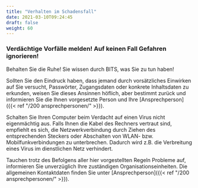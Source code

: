 ```yaml
---
title: "Verhalten im Schadensfall"
date: 2021-03-10T09:24:45
draft: false
weight: 60
---
```

### Verdächtige Vorfälle melden! Auf keinen Fall Gefahren ignorieren!

Behalten Sie die Ruhe! Sie wissen durch BITS, was Sie zu tun haben!

Sollten Sie den Eindruck haben, dass jemand durch vorsätzliches Einwirken auf Sie versucht, Passwörter, Zugangsdaten oder konkrete Inhaltsdaten zu erkunden, weisen Sie dieses Ansinnen höflich, aber bestimmt zurück und informieren Sie die Ihnen vorgesetzte Person und Ihre [Ansprechperson]({{< ref "/200 ansprechpersonen/" >}}).

Schalten Sie Ihren Computer beim Verdacht auf einen Virus nicht eigenmächtig aus. Falls Ihnen die Kabel des Rechners vertraut sind, empfiehlt es sich, die Netzwerkverbindung durch Ziehen des entsprechenden Steckers oder Abschalten von WLAN- bzw. Mobilfunkverbindungen zu unterbrechen. Dadurch wird z.B. die Verbreitung eines Virus im dienstlichen Netz verhindert.

Tauchen trotz des Befolgens aller hier vorgestellten Regeln Probleme auf, informieren Sie unverzüglich Ihre zuständigen Organisationseinheiten. Die allgemeinen Kontaktdaten finden Sie unter [Ansprechperson]({{< ref "/200 ansprechpersonen/" >}}).